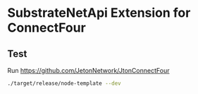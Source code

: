 # SubstrateNetApi Extension for ConnectFour

## Test

Run https://github.com/JetonNetwork/JtonConnectFour

```sh
./target/release/node-template --dev
```
